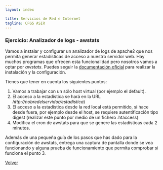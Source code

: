 ```yaml
---
layout: index

title: Servicios de Red e Internet
tagline: CFGS ASIR
---
```

### Ejercicio: Analizador de logs - awstats

Vamos a instalar y configurar un analizador de logs de apache2 que nos permita generar estadísticas de acceso a nuestro servidor web. Hay muchos programas que ofrecen esta funcionalidad pero nosotros vamos a optar por *awstats*. Puedes seguir la [documentación oficial](http://awstats.sourceforge.net/docs/awstats_setup.html) para realizar la instalación y la configuración.

Tienes que tener en cuenta los siguientes puntos:

1. Vamos a trabajar con un sólo host virtual (por ejemplo el default).
2. El acceso a la estadística se hará en la URL *http://nobredelservidor/estadistica*)
3. El acceso a la estadística desde la red local está permitido, si hace desde fuera, por ejemplo desde el host, se requiere autentificación tipo digest (realizar este punto por medio de un fichero .htaccess)
4. Modifica el cron de awstats para que se genere las estadísticas cada 2 minutos.
 
Además de una pequeña guía de los pasos que has dado para la configuración de awstats, entrega una captura de pantalla donde se vea funcionando y alguna prueba de funcionamiento que permita comprobar si funciona el punto 3. 

[Volver](index)
